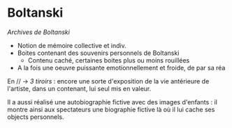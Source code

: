 # Boltanski 

*Archives de Boltanski*
- Notion de mémoire collective et indiv.
- Boites contenant des souvenirs personnels de Boltanski
  - Contenu caché, certaines boites plus ou moins rouillées
- A la fois une oeuvre puissante emotionnellement et froide, de par sa réa

En // → *3 tiroirs* : encore une sorte d'exposition de la vie antérieure de l'artiste, dans un contenant, lui seul mis en valeur.

Il a aussi réalisé une autobiographie fictive avec des images d'enfants : il montre ainsi aux spectateurs une biographie fictive là où il lui cache ses objects personnels.

